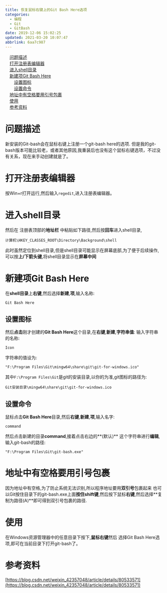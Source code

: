 ```yaml
---
title: 恢复鼠标右键上的Git Bash Here选项
categories: 
  - 编程
  - Git
  - GitBash
date: 2019-12-06 15:02:25
updated: 2021-03-20 10:07:47
abbrlink: 6aa7c987
---
```

<div id='my_toc'><a href="/blog/6aa7c987/#问题描述" class="header_1">问题描述</a>&nbsp;<br><a href="/blog/6aa7c987/#打开注册表编辑器" class="header_1">打开注册表编辑器</a>&nbsp;<br><a href="/blog/6aa7c987/#进入shell目录" class="header_1">进入shell目录</a>&nbsp;<br><a href="/blog/6aa7c987/#新建项Git-Bash-Here" class="header_1">新建项Git Bash Here</a>&nbsp;<br><a href="/blog/6aa7c987/#设置图标" class="header_2">设置图标</a>&nbsp;<br><a href="/blog/6aa7c987/#设置命令" class="header_2">设置命令</a>&nbsp;<br><a href="/blog/6aa7c987/#地址中有空格要用引号包裹" class="header_1">地址中有空格要用引号包裹</a>&nbsp;<br><a href="/blog/6aa7c987/#使用" class="header_1">使用</a>&nbsp;<br><a href="/blog/6aa7c987/#参考资料" class="header_1">参考资料</a>&nbsp;<br></div>
<style>.header_1{margin-left: 1em;}.header_2{margin-left: 2em;}.header_3{margin-left: 3em;}.header_4{margin-left: 4em;}.header_5{margin-left: 5em;}.header_6{margin-left: 6em;}</style>
<!--more-->
<script>if (navigator.platform.search('arm')==-1){document.getElementById('my_toc').style.display = 'none';}var e,p = document.getElementsByTagName('p');while (p.length>0) {e = p[0];e.parentElement.removeChild(e);}</script>

<!--end-->
# 问题描述
新安装的Git-bash会在鼠标右键上注册一个git-bash here的选项.
但是我的git-bash版本可能比较老，或者其他原因,我重装后也没有这个鼠标右键选项，不过没有关系，现在来手动创建就是了。
# 打开注册表编辑器
按Win+r打开运行,然后输入`regedit`,进入注册表编辑器。
# 进入shell目录
然后在
注册表顶部的**地址栏**
中粘贴如下路径,然后按**回车**进入shell目录,
```
计算机\HKEY_CLASSES_ROOT\Directory\Background\shell
```
此时虽然定位到shell目录,但是shell目录可能显示在屏幕底部,为了便于后续操作,可以按**上/下箭头键**,将shell目录显示在**屏幕中间**
# 新建项Git Bash Here
在**shell目录**上**右键**,然后选择**新建**,**项**,输入名称:
```
Git Bash Here
```
## 设置图标
然后**点击**刚才创建的**Git Bash Here**这个目录,在**右键**,**新建**,**字符串值**:
输入字符串的名称:
```
Icon
```
字符串的值设为:
```
"F:\Program Files\Git\mingw64\share\git\git-for-windows.ico"
```
其中`F:\Program Files\Git`是git的安装目录,以你的为准,git图标的路径为:
```
Git安装目录\mingw64\share\git\git-for-windows.ico
```
## 设置命令
鼠标点击**Git Bash Here**目录,然后**右键**,**新建**,**项**,输入名字:
```
command
```
然后点击新建的目录**command**,接着点击右边的**(默认)** 这个字符串进行**编辑**,输入git-bash的路径:
```
"F:\Program Files\Git\git-bash.exe"
```
# 地址中有空格要用引号包裹
因为地址中有空格,为了防止系统无法识别,所以程序地址要用**双引号**包裹起来
也可以Git按住目录下的git-bash.exe上面**按住shift键**,然后按下鼠标**右键**,然后选择**复制为路径(A)**即可得到双引号包裹的路径.
# 使用
在Windows资源管理器中的任意目录下按下,**鼠标右键**然后 选择Git Bash Here选项,即可在当前目录下打开git-bash了。

# 参考资料
[https://blog.csdn.net/weixin_42357048/article/details/80533571](https://blog.csdn.net/weixin_42357048/article/details/80533571)
